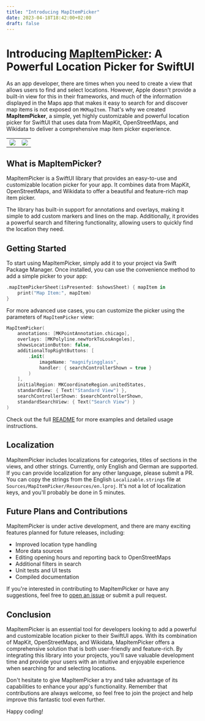 ```yaml
---
title: "Introducing MapItemPicker"
date: 2023-04-18T18:42:00+02:00
draft: false
---
```


# Introducing [MapItemPicker](https://github.com/Quintschaf/MapItemPicker): A Powerful Location Picker for SwiftUI

As an app developer, there are times when you need to create a view that allows users to find and select locations. However, Apple doesn't provide a built-in view for this in their frameworks, and much of the information displayed in the Maps app that makes it easy to search for and discover map items is not exposed on `MKMapItem`. That's why we created **MapItemPicker**, a simple, yet highly customizable and powerful location picker for SwiftUI that uses data from MapKit, OpenStreetMaps, and Wikidata to deliver a comprehensive map item picker experience.

<table>
    <tbody>
        <tr>
            <td style="border:none;"><img style="border-radius:.25rem;" src="https://user-images.githubusercontent.com/31473326/230954413-98d3428c-69d2-4273-9d49-d0e032fb7173.png" /></td>
            <td style="border:none;"><img style="border-radius:.25rem;" src="https://user-images.githubusercontent.com/31473326/230954579-8c47e8ce-1d57-4623-a6de-c615a0dd5c82.png" /></td>
        </tr>
    </tbody>
</table>

## What is MapItemPicker?

MapItemPicker is a SwiftUI library that provides an easy-to-use and customizable location picker for your app. It combines data from MapKit, OpenStreetMaps, and Wikidata to offer a beautiful and feature-rich map item picker.

The library has built-in support for annotations and overlays, making it simple to add custom markers and lines on the map. Additionally, it provides a powerful search and filtering functionality, allowing users to quickly find the location they need.

## Getting Started

To start using MapItemPicker, simply add it to your project via Swift Package Manager. Once installed, you can use the convenience method to add a simple picker to your app:

```Swift
.mapItemPickerSheet(isPresented: $showsSheet) { mapItem in
    print("Map Item:", mapItem)
}
```

For more advanced use cases, you can customize the picker using the parameters of `MapItemPicker` view:

```Swift
MapItemPicker(
    annotations: [MKPointAnnotation.chicago],
    overlays: [MKPolyline.newYorkToLosAngeles],
    showsLocationButton: false,
    additionalTopRightButtons: [
        .init(
            imageName: "magnifyingglass",
            handler: { searchControllerShown = true }
        )
    ],
    initialRegion: MKCoordinateRegion.unitedStates,
    standardView: { Text("Standard View") },
    searchControllerShown: $searchControllerShown,
    standardSearchView: { Text("Search View") }
)
```

Check out the full [README](https://github.com/Quintschaf/MapItemPicker/blob/main/README.md) for more examples and detailed usage instructions.

## Localization

MapItemPicker includes localizations for categories, titles of sections in the views, and other strings. Currently, only English and German are supported. If you can provide localization for any other language, please submit a PR. You can copy the strings from the English `Localizable.strings` file at `Sources/MapItemPicker/Resources/en.lproj`. It's not a lot of localization keys, and you'll probably be done in 5 minutes.

## Future Plans and Contributions

MapItemPicker is under active development, and there are many exciting features planned for future releases, including:

- Improved location type handling
- More data sources
- Editing opening hours and reporting back to OpenStreetMaps
- Additional filters in search
- Unit tests and UI tests
- Compiled documentation

If you're interested in contributing to MapItemPicker or have any suggestions, feel free to [open an issue](https://github.com/Quintschaf/MapItemPicker/issues) or submit a pull request.

## Conclusion

MapItemPicker is an essential tool for developers looking to add a powerful and customizable location picker to their SwiftUI apps. With its combination of MapKit, OpenStreetMaps, and Wikidata, MapItemPicker offers a comprehensive solution that is both user-friendly and feature-rich. By integrating this library into your projects, you'll save valuable development time and provide your users with an intuitive and enjoyable experience when searching for and selecting locations.

Don't hesitate to give MapItemPicker a try and take advantage of its capabilities to enhance your app's functionality. Remember that contributions are always welcome, so feel free to join the project and help improve this fantastic tool even further.

Happy coding!
